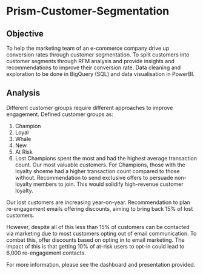 # Prism-Customer-Segmentation
## Objective
To help the marketing team of an e-commerce company drive up conversion rates through customer segmentation. To split customers into customer segments through RFM analysis and provide insights and recommendations to improve their conversion rate. Data cleaning and exploration to be done in BigQuery (SQL) and data visualisation in PowerBI.

## Analysis
Different customer groups require different approaches to improve engagement. Defined customer groups as:
1. Champion
2. Loyal
3. Whale
4. New
5. At Risk
6. Lost
Champions spent the most and had the highest average transaction count. Our most valuable customers. For Champions, those with the loyalty shceme had a higher transaction count compared to those without. Recommendation to send exclusive offers to persuade non-loyalty members to join. This would solidify high-revenue customer loyalty.

Our lost customers are increasing year-on-year. Recommendation to plan re-engagement emails offering discounts, aiming to bring back 15% of lost customers.

However, despite all of this less than 15% of customers can be contacted via marketing due to most customers opting out of email communication. To combat this, offer discounts based on opting in to email marketing. The impact of this is that getting 10% of at-risk users to opt-in could lead to 6,000 re-engagement contacts.

For more information, please see the dashboard and presentation provided.
